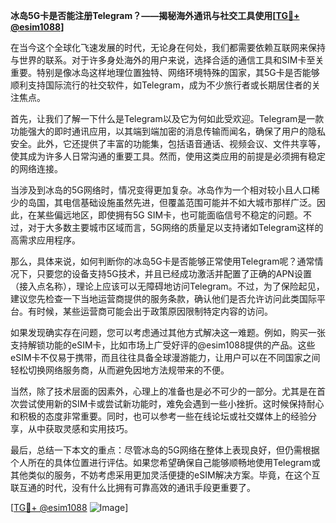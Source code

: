 **冰岛5G卡是否能注册Telegram？——揭秘海外通讯与社交工具使用[[TG💪+ @esim1088](https://t.me/s/esim1088)]**

在当今这个全球化飞速发展的时代，无论身在何处，我们都需要依赖互联网来保持与世界的联系。对于许多身处海外的用户来说，选择合适的通信工具和SIM卡至关重要。特别是像冰岛这样地理位置独特、网络环境特殊的国家，其5G卡是否能够顺利支持国际流行的社交软件，如Telegram，成为不少旅行者或长期居住者的关注焦点。

首先，让我们了解一下什么是Telegram以及它为何如此受欢迎。Telegram是一款功能强大的即时通讯应用，以其端到端加密的消息传输而闻名，确保了用户的隐私安全。此外，它还提供了丰富的功能集，包括语音通话、视频会议、文件共享等，使其成为许多人日常沟通的重要工具。然而，使用这类应用的前提是必须拥有稳定的网络连接。

当涉及到冰岛的5G网络时，情况变得更加复杂。冰岛作为一个相对较小且人口稀少的岛国，其电信基础设施虽然先进，但覆盖范围可能并不如大城市那样广泛。因此，在某些偏远地区，即使拥有5G SIM卡，也可能面临信号不稳定的问题。不过，对于大多数主要城市区域而言，5G网络的质量足以支持诸如Telegram这样的高需求应用程序。

那么，具体来说，如何判断你的冰岛5G卡是否能够正常使用Telegram呢？通常情况下，只要您的设备支持5G技术，并且已经成功激活并配置了正确的APN设置（接入点名称），理论上应该可以无障碍地访问Telegram。不过，为了保险起见，建议您先检查一下当地运营商提供的服务条款，确认他们是否允许访问此类国际平台。有时候，某些运营商可能会出于政策原因限制特定内容的访问。

如果发现确实存在问题，您可以考虑通过其他方式解决这一难题。例如，购买一张支持解锁功能的eSIM卡，比如市场上广受好评的@esim1088提供的产品。这些eSIM卡不仅易于携带，而且往往具备全球漫游能力，让用户可以在不同国家之间轻松切换网络服务商，从而避免因地方法规带来的不便。

当然，除了技术层面的因素外，心理上的准备也是必不可少的一部分。尤其是在首次尝试使用新的SIM卡或尝试新功能时，难免会遇到一些小挫折。这时候保持耐心和积极的态度非常重要。同时，也可以参考一些在线论坛或社交媒体上的经验分享，从中获取灵感和实用技巧。

最后，总结一下本文的重点：尽管冰岛的5G网络在整体上表现良好，但仍需根据个人所在的具体位置进行评估。如果您希望确保自己能够顺畅地使用Telegram或其他类似的服务，不妨考虑采用更加灵活便捷的eSIM解决方案。毕竟，在这个互联互通的时代，没有什么比拥有可靠高效的通讯手段更重要了。

[[TG💪+ @esim1088](https://t.me/s/esim1088) ![Image](https://i.postimg.cc/4NQfJmqS/Snipaste-2025-05-13-00-14-12.png)]